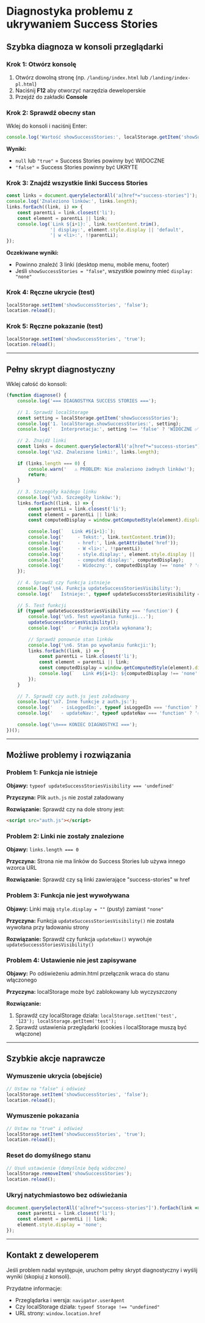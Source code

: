 # Diagnostyka problemu z ukrywaniem Success Stories

## Szybka diagnoza w konsoli przeglądarki

### Krok 1: Otwórz konsolę
1. Otwórz dowolną stronę (np. `/landing/index.html` lub `/landing/index-pl.html`)
2. Naciśnij **F12** aby otworzyć narzędzia deweloperskie
3. Przejdź do zakładki **Console**

### Krok 2: Sprawdź obecny stan

Wklej do konsoli i naciśnij Enter:

```javascript
console.log('Wartość showSuccessStories:', localStorage.getItem('showSuccessStories'));
```

**Wyniki:**
- `null` lub `"true"` = Success Stories powinny być WIDOCZNE
- `"false"` = Success Stories powinny być UKRYTE

### Krok 3: Znajdź wszystkie linki Success Stories

```javascript
const links = document.querySelectorAll('a[href*="success-stories"]');
console.log('Znaleziono linków:', links.length);
links.forEach((link, i) => {
    const parentLi = link.closest('li');
    const element = parentLi || link;
    console.log(`Link ${i+1}:`, link.textContent.trim(), 
                '| display:', element.style.display || 'default',
                '| w <li>:', !!parentLi);
});
```

**Oczekiwane wyniki:**
- Powinno znaleźć 3 linki (desktop menu, mobile menu, footer)
- Jeśli `showSuccessStories = "false"`, wszystkie powinny mieć `display: "none"`

### Krok 4: Ręczne ukrycie (test)

```javascript
localStorage.setItem('showSuccessStories', 'false');
location.reload();
```

### Krok 5: Ręczne pokazanie (test)

```javascript
localStorage.setItem('showSuccessStories', 'true');
location.reload();
```

---

## Pełny skrypt diagnostyczny

Wklej całość do konsoli:

```javascript
(function diagnose() {
    console.log('=== DIAGNOSTYKA SUCCESS STORIES ===');
    
    // 1. Sprawdź localStorage
    const setting = localStorage.getItem('showSuccessStories');
    console.log('1. localStorage.showSuccessStories:', setting);
    console.log('   Interpretacja:', setting !== 'false' ? 'WIDOCZNE ✅' : 'UKRYTE ❌');
    
    // 2. Znajdź linki
    const links = document.querySelectorAll('a[href*="success-stories"]');
    console.log('\n2. Znalezione linki:', links.length);
    
    if (links.length === 0) {
        console.warn('   ⚠️ PROBLEM: Nie znaleziono żadnych linków!');
        return;
    }
    
    // 3. Szczegóły każdego linku
    console.log('\n3. Szczegóły linków:');
    links.forEach((link, i) => {
        const parentLi = link.closest('li');
        const element = parentLi || link;
        const computedDisplay = window.getComputedStyle(element).display;
        
        console.log(`   Link #${i+1}:`);
        console.log('     - Tekst:', link.textContent.trim());
        console.log('     - href:', link.getAttribute('href'));
        console.log('     - W <li>:', !!parentLi);
        console.log('     - style.display:', element.style.display || '(pusty)');
        console.log('     - computed display:', computedDisplay);
        console.log('     - Widoczny:', computedDisplay !== 'none' ? '✅' : '❌');
    });
    
    // 4. Sprawdź czy funkcja istnieje
    console.log('\n4. Funkcja updateSuccessStoriesVisibility:');
    console.log('   Istnieje:', typeof updateSuccessStoriesVisibility === 'function' ? '✅' : '❌ BRAK!');
    
    // 5. Test funkcji
    if (typeof updateSuccessStoriesVisibility === 'function') {
        console.log('\n5. Test wywołania funkcji...');
        updateSuccessStoriesVisibility();
        console.log('   ✅ Funkcja została wykonana');
        
        // Sprawdź ponownie stan linków
        console.log('\n6. Stan po wywołaniu funkcji:');
        links.forEach((link, i) => {
            const parentLi = link.closest('li');
            const element = parentLi || link;
            const computedDisplay = window.getComputedStyle(element).display;
            console.log(`   Link #${i+1}: ${computedDisplay !== 'none' ? '✅ WIDOCZNY' : '❌ UKRYTY'}`);
        });
    }
    
    // 7. Sprawdź czy auth.js jest załadowany
    console.log('\n7. Inne funkcje z auth.js:');
    console.log('   - isLoggedIn:', typeof isLoggedIn === 'function' ? '✅' : '❌');
    console.log('   - updateNav:', typeof updateNav === 'function' ? '✅' : '❌');
    
    console.log('\n=== KONIEC DIAGNOSTYKI ===');
})();
```

---

## Możliwe problemy i rozwiązania

### Problem 1: Funkcja nie istnieje
**Objawy:** `typeof updateSuccessStoriesVisibility === 'undefined'`

**Przyczyna:** Plik `auth.js` nie został załadowany

**Rozwiązanie:** Sprawdź czy na dole strony jest:
```html
<script src="auth.js"></script>
```

### Problem 2: Linki nie zostały znalezione
**Objawy:** `links.length === 0`

**Przyczyna:** Strona nie ma linków do Success Stories lub używa innego wzorca URL

**Rozwiązanie:** Sprawdź czy są linki zawierające "success-stories" w href

### Problem 3: Funkcja nie jest wywoływana
**Objawy:** Linki mają `style.display = ""` (pusty) zamiast `"none"`

**Przyczyna:** Funkcja `updateSuccessStoriesVisibility()` nie została wywołana przy ładowaniu strony

**Rozwiązanie:** Sprawdź czy funkcja `updateNav()` wywołuje `updateSuccessStoriesVisibility()`

### Problem 4: Ustawienie nie jest zapisywane
**Objawy:** Po odświeżeniu admin.html przełącznik wraca do stanu włączonego

**Przyczyna:** localStorage może być zablokowany lub wyczyszczony

**Rozwiązanie:**
1. Sprawdź czy localStorage działa: `localStorage.setItem('test', '123'); localStorage.getItem('test');`
2. Sprawdź ustawienia przeglądarki (cookies i localStorage muszą być włączone)

---

## Szybkie akcje naprawcze

### Wymuszenie ukrycia (obejście)
```javascript
// Ustaw na "false" i odśwież
localStorage.setItem('showSuccessStories', 'false');
location.reload();
```

### Wymuszenie pokazania
```javascript
// Ustaw na "true" i odśwież
localStorage.setItem('showSuccessStories', 'true');
location.reload();
```

### Reset do domyślnego stanu
```javascript
// Usuń ustawienie (domyślnie będą widoczne)
localStorage.removeItem('showSuccessStories');
location.reload();
```

### Ukryj natychmiastowo bez odświeżania
```javascript
document.querySelectorAll('a[href*="success-stories"]').forEach(link => {
    const parentLi = link.closest('li');
    const element = parentLi || link;
    element.style.display = 'none';
});
```

---

## Kontakt z deweloperem

Jeśli problem nadal występuje, uruchom pełny skrypt diagnostyczny i wyślij wyniki (skopiuj z konsoli).

Przydatne informacje:
- Przeglądarka i wersja: `navigator.userAgent`
- Czy localStorage działa: `typeof Storage !== "undefined"`
- URL strony: `window.location.href`
